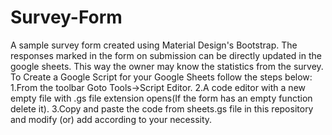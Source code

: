 # Survey-Form
A sample survey form created using Material Design's Bootstrap.
The responses marked in the form on submission can be directly updated in the google sheets. This way the owner may know the statistics from the survey.
To Create a Google Script for your Google Sheets follow the steps below:
1.From the toolbar Goto Tools->Script Editor.
2.A code editor with a new empty file with .gs file extension opens(If the form has an empty function delete it).
3.Copy and paste the code from sheets.gs file in this repository and modify (or) add according to your necessity.
